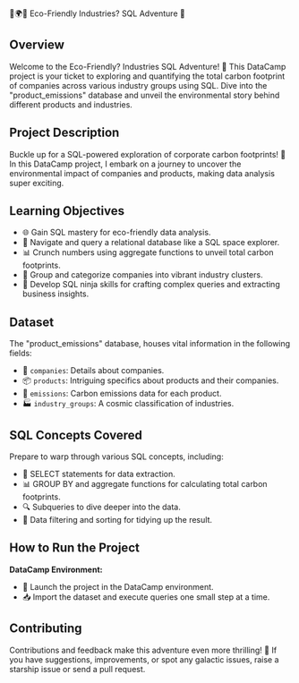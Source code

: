  🌱🌍🌱 Eco-Friendly Industries? SQL Adventure 🚀

## Overview

Welcome to the Eco-Friendly? Industries SQL Adventure! 🌱 This DataCamp project is your ticket to exploring and quantifying the total carbon footprint of companies across various industry groups using SQL. Dive into the "product_emissions" database and unveil the environmental story behind different products and industries.

## Project Description

Buckle up for a SQL-powered exploration of corporate carbon footprints! 🚀 In this DataCamp project, I embark on a journey to uncover the environmental impact of companies and products, making data analysis super exciting.

## Learning Objectives

- 🌐 Gain SQL mastery for eco-friendly data analysis.
- 🚀 Navigate and query a relational database like a SQL space explorer.
- 📊 Crunch numbers using aggregate functions to unveil total carbon footprints.
- 🌈 Group and categorize companies into vibrant industry clusters.
- 🧠 Develop SQL ninja skills for crafting complex queries and extracting business insights.

## Dataset

The "product_emissions" database, houses vital information in the following fields:

- 🏢 `companies`: Details about companies.
- 📦 `products`: Intriguing specifics about products and their companies.
- 🌿 `emissions`: Carbon emissions data for each product.
- 🏭 `industry_groups`: A cosmic classification of industries.

## SQL Concepts Covered

Prepare to warp through various SQL concepts, including:

- 🚀 SELECT statements for data extraction.
- 📊 GROUP BY and aggregate functions for calculating total carbon footprints.
- 🔍 Subqueries to dive deeper into the data.
- 🧹 Data filtering and sorting for tidying up the result.

## How to Run the Project

 **DataCamp Environment:**
   - 🚀 Launch the project in the DataCamp environment.
   - 📥 Import the dataset and execute queries one small step at a time.

## Contributing

Contributions and feedback make this adventure even more thrilling! 🎉 If you have suggestions, improvements, or spot any galactic issues, raise a starship issue or send a pull request.

